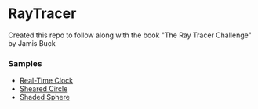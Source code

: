 # RayTracer

Created this repo to follow along with the book "The Ray Tracer Challenge" by Jamis Buck

### Samples
- [Real-Time Clock](src/output/clock.png)
- [Sheared Circle](src/output/ray_sphere.png)
- [Shaded Sphere](src/output/shaded_sphere.png)
